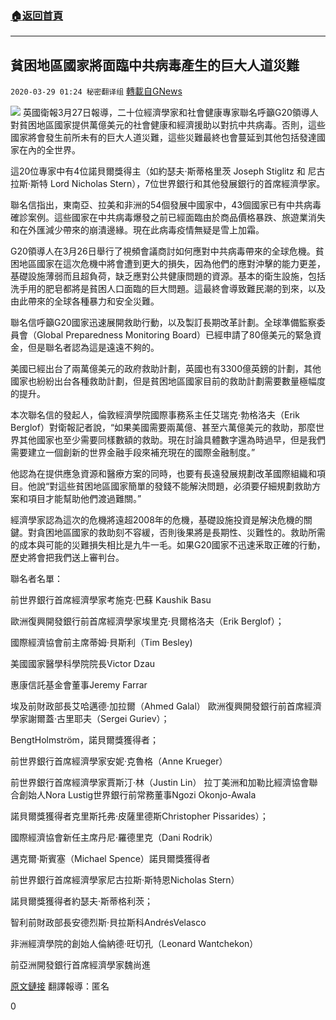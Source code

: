 ###  [:house:返回首頁](https://github.com/ourhimalayas/txt)
---

## 貧困地區國家將面臨中共病毒產生的巨大人道災難
`2020-03-29 01:24 秘密翻译组` [轉載自GNews](https://gnews.org/zh-hant/155826/)

![](https://s3-ap-northeast-1.amazonaws.com/news.guo.offload.media/wp-content/uploads/2020/03/29001104/A25F9332-22F6-4630-A9A7-F92CF2FBAAE1.jpeg)
英國衛報3月27日報導，二十位經濟學家和社會健康專家聯名呼籲G20領導人對貧困地區國家提供萬億美元的社會健康和經濟援助以對抗中共病毒。否則，這些國家將會發生前所未有的巨大人道災難，這些災難最終也會蔓延到其他包括發達國家在內的全世界。

這20位專家中有4位諾貝爾獎得主（如約瑟夫·斯蒂格里茨 Joseph Stiglitz 和 尼古拉斯·斯特 Lord Nicholas Stern），7位世界銀行和其他發展銀行的首席經濟學家。

聯名信指出，東南亞、拉美和非洲的54個發展中國家中，43個國家已有中共病毒確診案例。這些國家在中共病毒爆發之前已經面臨由於商品價格暴跌、旅遊業消失和在外匯減少帶來的崩潰邊緣。現在此病毒疫情無疑是雪上加霜。

G20領導人在3月26日舉行了視頻會議商討如何應對中共病毒帶來的全球危機。貧困地區國家在這次危機中將會遭到更大的損失，因為他們的應對沖擊的能力更差，基礎設施薄弱而且超負荷，缺乏應對公共健康問題的資源。基本的衛生設施，包括洗手用的肥皂都將是貧困人口面臨的巨大問題。這最終會導致難民潮的到來，以及由此帶來的全球各種暴力和安全災難。

聯名信呼籲G20國家迅速展開救助行動，以及製訂長期改革計劃。全球準備監察委員會（Global Preparedness Monitoring Board）已經申請了80億美元的緊急資金，但是聯名者認為這是遠遠不夠的。

美國已經出台了兩萬億美元的政府救助計劃，英國也有3300億英鎊的計劃，其他國家也紛紛出台各種救助計劃，但是貧困地區國家目前的救助計劃需要數量極幅度的提升。

本次聯名信的發起人，倫敦經濟學院國際事務系主任艾瑞克·勃格洛夫（Erik Berglof）對衛報記者說，“如果美國需要兩萬億、甚至六萬億美元的救助，那麼世界其他國家也至少需要同樣數額的救助。現在討論具體數字還為時過早，但是我們需要建立一個創新的世界金融手段來補充現在的國際金融制度。”

他認為在提供應急資源和醫療方案的同時，也要有長遠發展規劃改革國際組織和項目。他說“對這些貧困地區國家簡單的發錢不能解決問題，必須要仔細規劃救助方案和項目才能幫助他們渡過難關。”

經濟學家認為這次的危機將遠超2008年的危機，基礎設施投資是解決危機的關鍵。對貪困地區國家的救助刻不容緩，否則後果將是長期性、災難性的。救助所需的成本與可能的災難損失相比是九牛一毛。如果G20國家不迅速釆取正確的行動，歷史將會把我們送上審判台。

聯名者名單：

前世界銀行首席經濟學家考施克·巴蘇 Kaushik Basu

歐洲復興開發銀行前首席經濟學家埃里克·貝爾格洛夫（Erik Berglof）；

國際經濟協會前主席蒂姆·貝斯利（Tim Besley)

美國國家醫學科學院院長Victor Dzau

惠康信託基金會董事Jeremy Farrar

埃及前財政部長艾哈邁德·加拉爾（Ahmed Galal） 歐洲復興開發銀行前首席經濟學家謝爾蓋·古里耶夫（Sergei Guriev）；

BengtHolmström，諾貝爾獎獲得者；

前世界銀行首席經濟學家安妮·克魯格（Anne Krueger）

前世界銀行首席經濟學家賈斯汀·林（Justin Lin） 拉丁美洲和加勒比經濟協會聯合創始人Nora Lustig世界銀行前常務董事Ngozi Okonjo-Awala

諾貝爾獎獲得者克里斯托弗·皮薩里德斯Christopher Pissarides）；

國際經濟協會新任主席丹尼·羅德里克（Dani Rodrik）

邁克爾·斯賓塞（Michael Spence）諾貝爾獎獲得者

前世界銀行首席經濟學家尼古拉斯·斯特恩Nicholas Stern）

諾貝爾獎獲得者約瑟夫·斯蒂格利茨；

智利前財政部長安德烈斯·貝拉斯科AndrésVelasco

非洲經濟學院的創始人倫納德·旺切孔（Leonard Wantchekon）

前亞洲開發銀行首席經濟學家魏尚進

[原文鏈接](https://www.theguardian.com/global-development/2020/mar/27/back-poor-countries-fighting-covid-19-with-trillions-or-face-disaster-g20-told) 
翻譯報導：匿名

0
